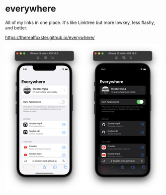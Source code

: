 # everywhere
All of my links in one place. It's like Linktree but more lowkey, less flashy, and better.

https://therealfoxster.github.io/everywhere/

<img src="img/screenshot.png" alt="phone-browser-screenshots"/>
